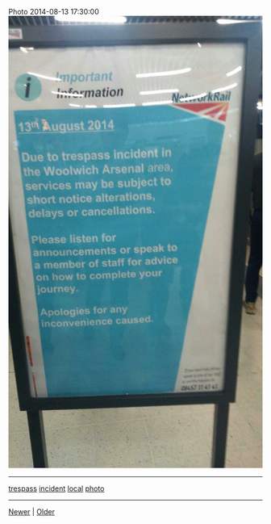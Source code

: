 <!--
title: Photo 2014-08-13 17
date: 2020-06-28T14:43:49.706Z
tags: trespass, incident, local, photo
-->


Photo 2014-08-13 17:30:00
![](94643702047-0.jpg)

<!--BOTTOM-POST-NAVIGATION-->
---

[trespass](tag-trespass.md) [incident](tag-incident.md) [local](tag-local.md) [photo](tag-photo.md)

---

[Newer](94633761362.md) | [Older](94736099227.md)